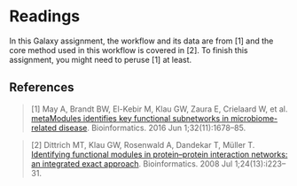 # Readings

In this Galaxy assignment, the workflow and its data are from [1] and the core method used in this workflow is covered in [2].
To finish this assignment, you might need to peruse [1] at least.

## References
> [1] May A, Brandt BW, El-Kebir M, Klau GW, Zaura E, Crielaard W, et al. [metaModules identifies key functional subnetworks
in microbiome-related disease](https://github.com/ibivu/B4TM-Galaxy-2017/blob/master/papers/metaModules.pdf).
Bioinformatics. 2016 Jun 1;32(11):1678–85.

> [2] Dittrich MT, Klau GW, Rosenwald A, Dandekar T, Müller T. [Identifying functional modules in protein–protein interaction
networks: an integrated exact approach](https://github.com/ibivu/B4TM-Galaxy-2017/blob/master/papers/Heinz.pdf).
Bioinformatics. 2008 Jul 1;24(13):i223–31.

